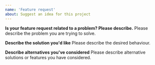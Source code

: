 ```yaml
---
name: 'Feature request'
about: Suggest an idea for this project
---
```


<!--
Thank you for suggesting an idea to make Pure Finance better.
Please fill in as much of the template below as you're able.
-->

**Is your feature request related to a problem? Please describe.**
Please describe the problem you are trying to solve.

**Describe the solution you'd like**
Please describe the desired behaviour.

**Describe alternatives you've considered**
Please describe alternative solutions or features you have considered.

